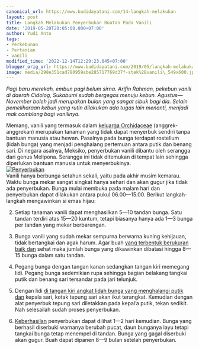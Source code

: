 ```yaml
---
canonical_url: https://www.budidayatani.com/14-langkah-melakukan
layout: post
title: Langkah Melakukan Penyerbukan Buatan Pada Vanili
date: '2019-05-20T20:05:00.000+07:00'
author: Yudi Anto
tags:
- Perkebunan
- Pertanian
- vanili
modified_time: '2022-12-14T12:29:23.045+07:00'
blogger_orig_url: https://www.budidayatani.com/2019/05/langkah-melakukan-penyerbukan-buatan.html
image: media/298e351cad780959abe285717769d37f-stek%2Bvanili\_549x600.jpg
---
```

*Pagi baru merekah, embun pagi belum sirna. Arifin Rahman, pekebun vanili di daerah Cidolog, Sukabumi sudah bergegas menuju kebun. Agustus—November boleh jadi merupakan bulan yang sangat sibuk bagi dia. Selain pemeliharaan kebun yang rutin dilakukan ada tugas lain menanti, menjadi mak comblang bagi vanilinya.*  
  
Memang, vanili yang termasuk dalam [keluarga Orchidaceae](https://id.wikipedia.org/wiki/Daftar_marga_anggota_Orchidaceae) (anggrek-anggrekan) merupakan tanaman yang tidak dapat menyerbuk sendiri tanpa bantuan manusia atau hewan. Pasalnya pada bunga terdapat rostellum (lidah bunga) yang menjadi penghalang pertemuan antara putik dan benang sari. Di negara asalnya, Meksiko, penyerbukan vanili dibantu oleh serangga dari genus Melipona. Serangga ini tidak ditemukan di tempat lain sehingga diperlukan bantuan manusia untuk menyerbukinya.  
[![Penyerbukan](https://i0.wp.com/1.bp.blogspot.com/-1x6uR1tKj6c/XOKdDpYoqaI/AAAAAAAABec/KoRPXdXDB-oqeJjX6Ii_zO4pzBhgKIgTACLcBGAs/s320/stek%2Bvanili_549x600.jpg?resize=292%2C320&ssl=1 "vanili")](https://i2.wp.com/1.bp.blogspot.com/-1x6uR1tKj6c/XOKdDpYoqaI/AAAAAAAABec/KoRPXdXDB-oqeJjX6Ii_zO4pzBhgKIgTACLcBGAs/s1600/stek%2Bvanili_549x600.jpg?ssl=1)  
Vanili hanya berbunga setahun sekali, yaitu pada akhir musim kemarau. Waktu bunga mekar sangat singkat hanya sehari dan akan gugur jika tidak ada penyerbukan. Bunga mulai membuka pada malam hari dan penyerbukan dapat dilakukan antara pukul 06.00—15.00. Berikut langkah-langkah mengawinkan si emas hijau:  
  
2. Setiap tanaman vanili dapat menghasilkan 5—10 tandan bunga. Satu tandan terdiri atas 15—20 kuntum, tetapi biasanya hanya ada 1—3 bunga per tandan yang mekar berbarengan.
  
4. Bunga vanili yang sudah mekar sempurna berwarna kuning kehijauan, tidak bertangkai dan agak harum. Agar buah [yang terbentuk berukuran baik dan](https://www.budidayatani.com/2019/07/varietas-cabai-hibrida-dan-lokal-yang.html) sehat maka jumlah bunga yang dikawinkan dibatasi hingga 8—15 bunga dalam satu tandan.
  
6. Pegang bunga dengan tangan kanan sedangkan tangan kiri memegang lidi. Pegang bunga sedemikian rupa sehingga bagian belakang tangkai putik dan benang sari tersandar pada jari telunjuk.
  
8. Dengan lidi [di tangan kiri angkat lidah bunga yang menghalangi putik dan](https://www.budidayatani.com/2019/05/tips-dan-kiat-menanam-vanili-di-ruang.html) kepala sari, kotak tepung sari akan ikut terangkat. Kemudian dengan alat penyerbuk tepung sari diletakkan pada kepal’a putik, tekan sedikit. Nah selesailah sudah proses penyerbukan.
  
10. [Keberhasilan](https://www.budidayatani.com/2019/05/varieteas-vanili-tahan-penyakit.html) penyerbukan dapat dilihat 1—2 hari kemudian. Bunga yang berhasil diserbuki warnanya berubah pucat, daun bunganya layu tetapi tangkai bunga tetap menempel di tandan. Bunga yang gagal diserbuki akan gugur. Buah dapat dipanen 8—9 bulan setelah penyerbukan.
  
